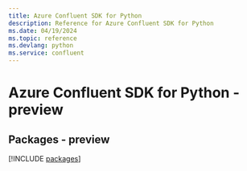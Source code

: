 ```yaml
---
title: Azure Confluent SDK for Python
description: Reference for Azure Confluent SDK for Python
ms.date: 04/19/2024
ms.topic: reference
ms.devlang: python
ms.service: confluent
---
```

# Azure Confluent SDK for Python - preview
## Packages - preview
[!INCLUDE [packages](confluent-index.md)]